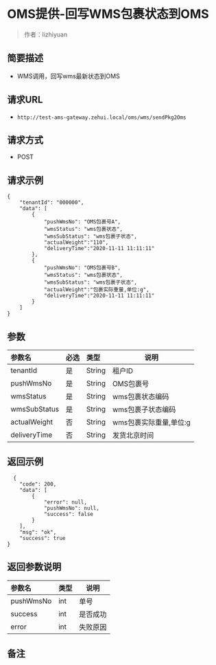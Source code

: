 # OMS提供-回写WMS包裹状态到OMS

> 作者：lizhiyuan

## 简要描述

- WMS调用，回写wms最新状态到OMS

## 请求URL
- `http://test-ams-gateway.zehui.local/oms/wms/sendPkg2Oms`
  
## 请求方式
- POST 

## 请求示例 

``` 
{
	"tenantId": "000000",
    "data": [
        {
            "pushWmsNo": "OMS包裹号A",
            "wmsStatus": "wms包裹状态",
			"wmsSubStatus": "wms包裹子状态",
			"actualWeight":"110",
			"deliveryTime":"2020-11-11 11:11:11"
        },
        {
            "pushWmsNo": "OMS包裹号B",
            "wmsStatus": "wms包裹状态",
			"wmsSubStatus": "wms包裹子状态",
			"actualWeight":"包裹实际重量,单位:g",
			"deliveryTime":"2020-11-11 11:11:11"
        }
    ]
}
```

## 参数

|参数名|必选|类型|说明|
|:----    |:---|:----- |-----   |
|tenantId |是  |String |租户ID   |
|pushWmsNo |是  |String |OMS包裹号   |
|wmsStatus |是  |String |wms包裹状态编码 |
|wmsSubStatus |是  |String |wms包裹子状态编码 |
|actualWeight |否  |String |wms包裹实际重量,单位:g |
|deliveryTime |否  |String |发货北京时间 |

## 返回示例 

``` 
  {
    "code": 200,
    "data": [
        {
            "error": null,
            "pushWmsNo": null,
            "success": false
        }
    ],
    "msg": "ok",
    "success": true
}
```

## 返回参数说明 

|参数名|类型|说明|
|:-----  |:-----|-----|
|pushWmsNo |int   |单号 |
|success |int   |是否成功 |
|error |int   |失败原因 |


## 备注